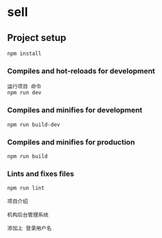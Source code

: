 # sell

## Project setup
```
npm install
```

### Compiles and hot-reloads for development
```
运行项目 命令
npm run dev
```




### Compiles and minifies for development
```
npm run build-dev
```

### Compiles and minifies for production
```
npm run build
```

### Lints and fixes files
```
npm run lint
```

```
项目介绍

机构后台管理系统

添加上 登录用户名

```